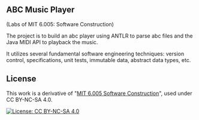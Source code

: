 ## ABC Music Player

(Labs of MIT 6.005: Software Construction)

The project is to build an abc player using ANTLR to parse abc files and the Java MIDI API to playback the music.

It utilizes several fundamental software engineering techniques: version control, specifications, unit tests, immutable data, abstract data types, etc.

## License

This work is a derivative of "[MIT 6.005 Software Construction](https://ocw.mit.edu/courses/6-005-software-construction-spring-2016/)", used under CC BY-NC-SA 4.0.

[![License: CC BY-NC-SA 4.0](https://camo.githubusercontent.com/7af524e82af24d98f89dde7c9c9a3849af52e420a66da140b7c7ae92bf7512d5/68747470733a2f2f6c6963656e7365627574746f6e732e6e65742f6c2f62792d6e632d73612f342e302f38387833312e706e67)](https://creativecommons.org/licenses/by-nc-sa/4.0/)
